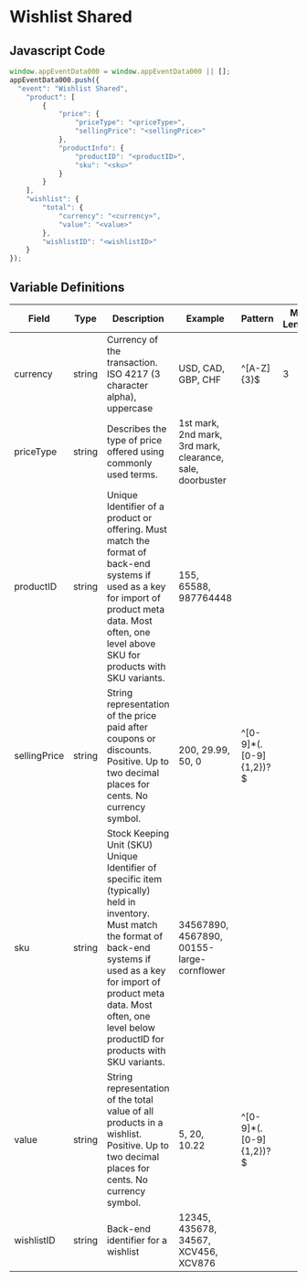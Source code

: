 # Wishlist Shared

### 

## Javascript Code
```js
window.appEventData000 = window.appEventData000 || [];
appEventData000.push({
  "event": "Wishlist Shared",
    "product": [
        {
            "price": {
                "priceType": "<priceType>",
                "sellingPrice": "<sellingPrice>"
            },
            "productInfo": {
                "productID": "<productID>",
                "sku": "<sku>"
            }
        }
    ],
    "wishlist": {
        "total": {
            "currency": "<currency>",
            "value": "<value>"
        },
        "wishlistID": "<wishlistID>"
    }
});
```

## Variable Definitions

|Field|Type|Description|Example|Pattern|Min Length|Max Length|Minimum|Maximum|Multiple Of|
| --- | --- | --- | --- | --- | --- | --- | --- | --- | --- |
|currency|string|Currency of the transaction. ISO 4217 \(3 character alpha\), uppercase |USD, CAD, GBP, CHF|^[A-Z]{3}$|3|3||||
|priceType|string|Describes the type of price offered using commonly used terms. |1st mark, 2nd mark, 3rd mark, clearance, sale, doorbuster|||||||
|productID|string|Unique Identifier of a product or offering.  Must match the format of back-end systems if used as a key for import of product meta data. Most often, one level above SKU for products with SKU variants. |155, 65588, 987764448|||||||
|sellingPrice|string|String representation of the price paid after coupons or discounts. Positive. Up to two decimal places for cents. No currency symbol.|200, 29.99, 50, 0|^[0-9]*(\.[0-9]{1,2})?$||||||
|sku|string|Stock Keeping Unit \(SKU\) Unique Identifier of specific item \(typically\) held in inventory.  Must match the format of back-end systems if used as a key for import of product meta data. Most often, one level below productID for products with SKU variants. |34567890, 4567890, 00155-large-cornflower|||||||
|value|string|String representation of the total value of all products in a wishlist. Positive. Up to two decimal places for cents. No currency symbol.|5, 20, 10.22|^[0-9]*(\.[0-9]{1,2})?$||||||
|wishlistID|string|Back-end identifier for a wishlist|12345, 435678, 34567, XCV456, XCV876|||||||




